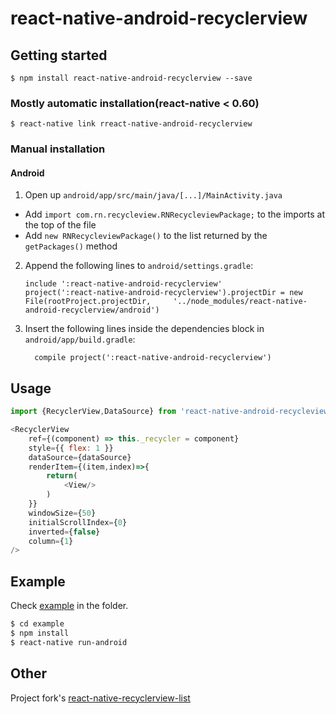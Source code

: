 
# react-native-android-recyclerview

## Getting started

`$ npm install react-native-android-recyclerview --save`

### Mostly automatic installation(react-native < 0.60)

`$ react-native link rreact-native-android-recyclerview`

### Manual installation

#### Android

1. Open up `android/app/src/main/java/[...]/MainActivity.java`
  - Add `import com.rn.recycleview.RNRecycleviewPackage;` to the imports at the top of the file
  - Add `new RNRecycleviewPackage()` to the list returned by the `getPackages()` method
2. Append the following lines to `android/settings.gradle`:
  	```
  	include ':react-native-android-recyclerview'
  	project(':react-native-android-recyclerview').projectDir = new File(rootProject.projectDir, 	'../node_modules/react-native-android-recyclerview/android')
  	```
3. Insert the following lines inside the dependencies block in `android/app/build.gradle`:
  	```
      compile project(':react-native-android-recyclerview')
  	```


## Usage
```javascript
import {RecyclerView,DataSource} from 'react-native-android-recycleview';

<RecyclerView
    ref={(component) => this._recycler = component}
    style={{ flex: 1 }}
    dataSource={dataSource}
    renderItem={(item,index)=>{
        return(
            <View/>
        )   
    }}
    windowSize={50}
    initialScrollIndex={0}
    inverted={false}
    column={1}
/>
```
## Example
Check [example](https://github.com/Itangjie/react-native-android-recyclerview/tree/master/example) in the  folder.

```bash
$ cd example
$ npm install
$ react-native run-android
```

## Other
Project fork's [react-native-recyclerview-list](https://github.com/godness84/react-native-recyclerview-list)

